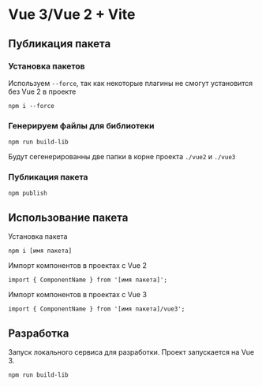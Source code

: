 # Vue 3/Vue 2 + Vite

## Публикация пакета

### Установка пакетов

Используем `--force`, так как некоторые плагины не смогут установится без Vue 2 в проекте

```
npm i --force
```

### Генерируем файлы для библиотеки

```
npm run build-lib
```

Будут сегенерированны две папки в корне проекта `./vue2` и `./vue3`

### Публикация пакета

```
npm publish
```

## Использование пакета

Установка пакета

```
npm i [имя пакета]
```

Импорт компонентов в проектах с Vue 2

```
import { ComponentName } from '[имя пакета]';
```

Импорт компонентов в проектах с Vue 3

```
import { ComponentName } from '[имя пакета]/vue3';
```

## Разработка

Запуск локального сервиса для разработки. Проект запускается на Vue 3.

```
npm run build-lib
```

